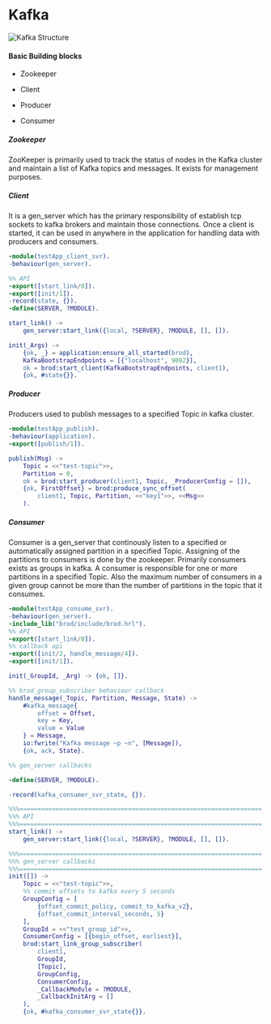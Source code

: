 Kafka
=====

![Kafka Structure](D:\Internship\Kafka\kafkaErlang\testApp\kafka%20struc.png)

#### Basic Building blocks

* Zookeeper

* Client

* Producer

* Consumer

##### Zookeeper

ZooKeeper is primarily used to track the status of nodes in the Kafka cluster and maintain a list of Kafka topics and messages. It exists for management purposes.



##### Client

It is a gen_server which has the primary responsibility of establish tcp sockets to kafka brokers and maintain those connections. Once a client is started, it can be used in anywhere in the application for handling data with producers and consumers.



```erlang
-module(testApp_client_svr).
-behaviour(gen_server).

%% API
-export([start_link/0]).
-export([init/1]).
-record(state, {}).
-define(SERVER, ?MODULE).

start_link() ->
    gen_server:start_link({local, ?SERVER}, ?MODULE, [], []).

init(_Args) ->
    {ok, _} = application:ensure_all_started(brod),
    KafkaBootstrapEndpoints = [{"localhost", 9092}],
    ok = brod:start_client(KafkaBootstrapEndpoints, client1),
    {ok, #state{}}.

```



##### Producer

Producers used to publish messages to  a specified Topic in kafka cluster.

```erlang
-module(testApp_publish).
-behaviour(application).
-export([publish/1]).

publish(Msg) ->
    Topic = <<"test-topic">>,
    Partition = 0,
    ok = brod:start_producer(client1, Topic, _ProducerConfig = []),
    {ok, FirstOffset} = brod:produce_sync_offset(
        client1, Topic, Partition, <<"key1">>, <<Msg>>
    ).

```



##### Consumer

Consumer is a gen_server that continously listen to a specified or automatically assigned partition in a specified Topic. Assigning of the partitions to consumers is done by the zookeeper. Primarily consumers exists as groups in kafka. A consumer is responsible for one or more partitions in a specified Topic. Also the maximum number of consumers in a given group cannot be more than the number of partitions in the topic that it consumes.



```erlang
-module(testApp_consume_svr).
-behaviour(gen_server).
-include_lib("brod/include/brod.hrl").
%% API
-export([start_link/0]).
%% callback api
-export([init/2, handle_message/4]).
-export([init/1]).

init(_GroupId, _Arg) -> {ok, []}.

%% brod_group_subscriber behaviour callback
handle_message(_Topic, Partition, Message, State) ->
    #kafka_message{
        offset = Offset,
        key = Key,
        value = Value
    } = Message,
    io:fwrite("Kafka message ~p ~n", [Message]),
    {ok, ack, State}.

%% gen_server callbacks

-define(SERVER, ?MODULE).

-record(kafka_consumer_svr_state, {}).

%%%===================================================================
%%% API
%%%===================================================================
start_link() ->
    gen_server:start_link({local, ?SERVER}, ?MODULE, [], []).

%%%===================================================================
%%% gen_server callbacks
%%%===================================================================
init([]) ->
    Topic = <<"test-topic">>,
    %% commit offsets to kafka every 5 seconds
    GroupConfig = [
        {offset_commit_policy, commit_to_kafka_v2},
        {offset_commit_interval_seconds, 5}
    ],
    GroupId = <<"test_group_id">>,
    ConsumerConfig = [{begin_offset, earliest}],
    brod:start_link_group_subscriber(
        client1,
        GroupId,
        [Topic],
        GroupConfig,
        ConsumerConfig,
        _CallbackModule = ?MODULE,
        _CallbackInitArg = []
    ),
    {ok, #kafka_consumer_svr_state{}}.

```

